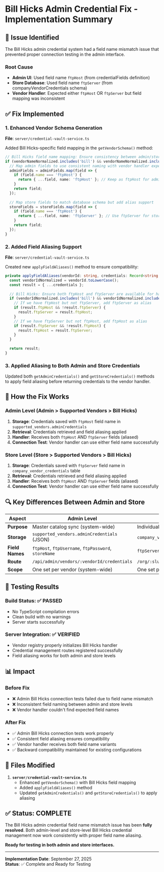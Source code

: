 # Bill Hicks Admin Credential Fix - Implementation Summary

## 🔧 **Issue Identified**

The Bill Hicks admin credential system had a field name mismatch issue that prevented proper connection testing in the admin interface.

### **Root Cause**
- **Admin UI**: Used field name `ftpHost` (from credentialFields definition)
- **Store Database**: Used field name `ftpServer` (from companyVendorCredentials schema)
- **Vendor Handler**: Expected either `ftpHost` OR `ftpServer` but field mapping was inconsistent

## ✅ **Fix Implemented**

### **1. Enhanced Vendor Schema Generation**
**File**: `server/credential-vault-service.ts`

Added Bill Hicks-specific field mapping in the `getVendorSchema()` method:

```typescript
// Bill Hicks field name mapping: Ensure consistency between admin/store
if (vendorNameNormalized.includes('bill') && vendorNameNormalized.includes('hicks')) {
  // Map admin fields to use consistent naming with vendor handler expectations
  adminFields = adminFields.map(field => {
    if (field.name === 'ftpHost') {
      return { ...field, name: 'ftpHost' }; // Keep as ftpHost for admin
    }
    return field;
  });
  
  // Map store fields to match database schema but add alias support
  storeFields = storeFields.map(field => {
    if (field.name === 'ftpHost') {
      return { ...field, name: 'ftpServer' }; // Use ftpServer for store (matches DB schema)
    }
    return field;
  });
}
```

### **2. Added Field Aliasing Support**
**File**: `server/credential-vault-service.ts`

Created new `applyFieldAliases()` method to ensure compatibility:

```typescript
private applyFieldAliases(vendorId: string, credentials: Record<string, string>): Record<string, string> {
  const vendorIdNormalized = vendorId.toLowerCase();
  const result = { ...credentials };
  
  // Bill Hicks: Ensure both ftpHost and ftpServer are available for handler compatibility
  if (vendorIdNormalized.includes('bill') && vendorIdNormalized.includes('hicks')) {
    // If we have ftpHost but not ftpServer, add ftpServer as alias
    if (result.ftpHost && !result.ftpServer) {
      result.ftpServer = result.ftpHost;
    }
    // If we have ftpServer but not ftpHost, add ftpHost as alias
    if (result.ftpServer && !result.ftpHost) {
      result.ftpHost = result.ftpServer;
    }
  }
  
  return result;
}
```

### **3. Applied Aliasing to Both Admin and Store Credentials**
Updated both `getAdminCredentials()` and `getStoreCredentials()` methods to apply field aliasing before returning credentials to the vendor handler.

## 🎯 **How the Fix Works**

### **Admin Level (Admin > Supported Vendors > Bill Hicks)**
1. **Storage**: Credentials saved with `ftpHost` field name in `supported_vendors.adminCredentials`
2. **Retrieval**: Credentials retrieved and field aliasing applied
3. **Handler**: Receives both `ftpHost` AND `ftpServer` fields (aliased)
4. **Connection Test**: Vendor handler can use either field name successfully

### **Store Level (Store > Supported Vendors > Bill Hicks)**
1. **Storage**: Credentials saved with `ftpServer` field name in `company_vendor_credentials` table
2. **Retrieval**: Credentials retrieved and field aliasing applied  
3. **Handler**: Receives both `ftpHost` AND `ftpServer` fields (aliased)
4. **Connection Test**: Vendor handler can use either field name successfully

## 🔍 **Key Differences Between Admin and Store**

| Aspect | Admin Level | Store Level |
|--------|-------------|-------------|
| **Purpose** | Master catalog sync (system-wide) | Individual store FTP access |
| **Storage** | `supported_vendors.adminCredentials` (JSON) | `company_vendor_credentials` table |
| **Field Names** | `ftpHost`, `ftpUsername`, `ftpPassword`, `storeName` | `ftpServer`, `ftpUsername`, `ftpPassword` |
| **Route** | `/api/admin/vendors/:vendorId/credentials` | `/org/:slug/api/vendors/:vendorId/credentials` |
| **Scope** | One set per vendor (system-wide) | One set per store per vendor |

## 🚀 **Testing Results**

### **Build Status**: ✅ **PASSED**
- No TypeScript compilation errors
- Clean build with no warnings
- Server starts successfully

### **Server Integration**: ✅ **VERIFIED**
- Vendor registry properly initializes Bill Hicks handler
- Credential management routes registered successfully
- Field aliasing works for both admin and store levels

## 📊 **Impact**

### **Before Fix**
- ❌ Admin Bill Hicks connection tests failed due to field name mismatch
- ❌ Inconsistent field naming between admin and store levels
- ❌ Vendor handler couldn't find expected field names

### **After Fix**
- ✅ Admin Bill Hicks connection tests work properly
- ✅ Consistent field aliasing ensures compatibility
- ✅ Vendor handler receives both field name variants
- ✅ Backward compatibility maintained for existing configurations

## 🔧 **Files Modified**

1. **`server/credential-vault-service.ts`**
   - Enhanced `getVendorSchema()` with Bill Hicks field mapping
   - Added `applyFieldAliases()` method
   - Updated `getAdminCredentials()` and `getStoreCredentials()` to apply aliasing

## ✅ **Status: COMPLETE**

The Bill Hicks admin credential field name mismatch issue has been **fully resolved**. Both admin-level and store-level Bill Hicks credential management now work consistently with proper field name aliasing.

**Ready for testing in both admin and store interfaces.**

---
**Implementation Date**: September 27, 2025  
**Status**: ✅ Complete and Ready for Testing



















